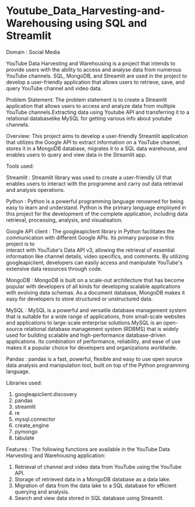 # Youtube_Data_Harvesting-and-Warehousing using SQL and Streamlit
Domain : Social Media

YouTube Data Harvesting and Warehousing is a project that intends to provide users with the ability to access and analyse data from numerous YouTube channels. SQL, MongoDB, and Streamlit are used in the project to develop a user-friendly application that allows users to retrieve, save, and query YouTube channel and video data.

Problem Statement: The problem statement is to create a Streamlit application that allows users to access
and analyze data from multiple YouTube channels.Extracting data using Youtube API and transferring it to a relational databaselike MySQL for getting various info about youtube channels.

Overview:
This project aims to develop a user-friendly Streamlit application that utilizes the Google API to extract information on a YouTube channel, stores it in a MongoDB database, migrates it to a SQL data warehouse, and enables users to query and view data in the Streamlit app.

Tools used:

Streamlit : Streamlit library was used to create a user-friendly UI that enables users to interact with the programme and carry out data retrieval and analysis 
            operations.

Python : Python is a powerful programming language renowned for being easy to learn and understand. Python is the primary language employed in this project for the 
         development of the complete application, including data retrieval, processing, analysis, and visualisation.

Google API client : The googleapiclient library in Python facilitates the communication with different Google APIs. Its primary purpose in this project is to       
                    interact with YouTube's Data API v3, allowing the retrieval of essential information like channel details, video specifics, and comments. By 
                    utilizing googleapiclient, developers can easily access and manipulate YouTube's extensive data resources through code.

MongoDB : MongoDB is built on a scale-out architecture that has become popular with developers of all kinds for developing scalable applications with evolving data 
          schemas. As a document database, MongoDB makes it easy for developers to store structured or unstructured data.

MySQL : MySQL is a powerful and versatile database management system that is suitable for a wide range of applications, from small-scale websites and applications 
        to large-scale enterprise solutions.MySQL is an open-source relational database management system (RDBMS) that is widely used for building scalable and 
        high-performance database-driven applications. Its combination of performance, reliability, and ease of use makes it a popular choice for developers and 
        organizations worldwide.

Pandas : pandas is a fast, powerful, flexible and easy to use open source data analysis and manipulation tool, built on top of the Python programming language.


Libraries used:

1. googleapiclient.discovery
2. pandas
3. streamlit
4. re
5. mysql.connector
6. create_engine
7. pymongo
8. tabulate

Features : The following functions are available in the YouTube Data Harvesting and Warehousing application:

1. Retrieval of channel and video data from YouTube using the YouTube API.
2. Storage of retrieved data in a MongoDB database as a data lake.
3. Migration of data from the data lake to a SQL database for efficient querying and analysis.
4. Search and view data stored in SQL database using Streamlit.
